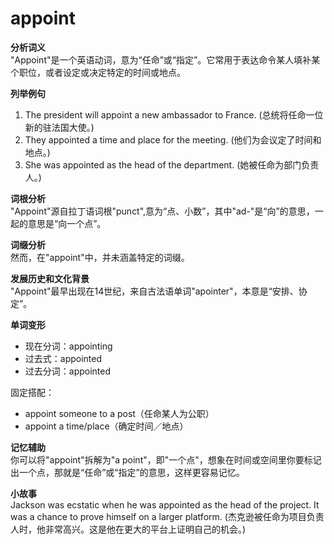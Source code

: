 # appoint

**分析词义**  
"Appoint"是一个英语动词，意为“任命”或“指定”。它常用于表达命令某人填补某个职位，或者设定或决定特定的时间或地点。

  

**列举例句**

  

1.  The president will appoint a new ambassador to France. (总统将任命一位新的驻法国大使。)
2.  They appointed a time and place for the meeting. (他们为会议定了时间和地点。)
3.  She was appointed as the head of the department. (她被任命为部门负责人。)

  

**词根分析**  
"Appoint"源自拉丁语词根"punct",意为“点、小数”，其中"ad-"是“向”的意思，一起的意思是“向一个点”。

  

**词缀分析**  
然而，在"appoint"中，并未涵盖特定的词缀。

  

**发展历史和文化背景**  
"Appoint"最早出现在14世纪，来自古法语单词"apointer"，本意是“安排、协定”。

  

**单词变形**

  

*   现在分词：appointing
*   过去式：appointed
*   过去分词：appointed

  

固定搭配：

  

*   appoint someone to a post（任命某人为公职）
*   appoint a time/place（确定时间／地点）

  

**记忆辅助**  
你可以将"appoint"拆解为"a point"，即"一个点"，想象在时间或空间里你要标记出一个点，那就是“任命”或“指定”的意思，这样更容易记忆。

  

**小故事**  
Jackson was ecstatic when he was appointed as the head of the project. It was a chance to prove himself on a larger platform. (杰克逊被任命为项目负责人时，他非常高兴。这是他在更大的平台上证明自己的机会。)
